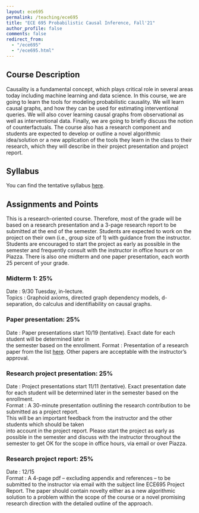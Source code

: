 ```yaml
---
layout: ece695
permalink: /teaching/ece695
title: "ECE 695 Probabilistic Causal Inference, Fall'21"
author_profile: false
comments: false
redirect_from: 
  - "/ece695"
  - "/ece695.html"
---
```


## Course Description

Causality is a fundamental concept, which plays critical role in several areas today including machine learning and data science. In this course, we are going to learn the tools for modeling probabilistic causality. We will learn causal graphs, and how they can be used for estimating interventional queries. We will also cover learning causal graphs from observational as well as interventional data. Finally, we are going to briefly discuss the notion of counterfactuals. The course also has a research component and students are expected to develop or outline a novel algorithmic idea/solution or a new application of the tools they learn in the class to their research, which they will describe in their project presentation and project report. 

## Syllabus
You can find the tentative syllabus [here](https://docs.google.com/viewer?url=https://github.com/mkocaoglu/mkocaoglu.github.io/raw/master/files/ECE695_ProbabilisticCausalInference_Fall2021_Syllabus.pdf). 

## Assignments and Points
This is a research-oriented course. Therefore, most of the grade will be based on a research presentation and a 3-page research report to be submitted at the end of the semester. Students are expected to work on the project on their own (i.e., group size of 1) with guidance from the instructor. Students are encouraged to start the project as early as possible in the semester and frequently consult with the instructor in office hours or on Piazza. There is also one midterm and one paper presentation, each worth 25 percent of your grade.

### Midterm 1: 25%
Date	  : 9/30 Tuesday, in-lecture.  
Topics  : Graphoid axioms, directed graph dependency models, d-separation, do calculus and identifiability on causal graphs.

### Paper presentation: 25%
Date	  : Paper presentations start 10/19 (tentative). Exact date for each student will be determined later in              
  the semester based on the enrollment.
Format	: Presentation of a research paper from the list [here](https://docs.google.com/viewer?url=https://github.com/mkocaoglu/mkocaoglu.github.io/raw/master/files/ECE695ProbabilisticCausalInferenceFall2021_PaperList.pdf). Other 
  papers are acceptable with the instructor’s approval.  

### Research project presentation: 25%
Date	   : Project presentations start 11/11 (tentative). Exact presentation date for each student will be
   determined later in the semester based on the enrollment.  
Format	 : A 30-minute presentation outlining the research contribution to be submitted as a project report.   
  This will be an important feedback from the instructor and the other students which should be taken   
  into account in the project report. Please start the project as early as possible in the semester and 
  discuss with the instructor throughout the semester to get OK for the scope in office hours, via email 
  or over Piazza.  

### Research project report: 25%
Date	   : 12/15  
Format	 : A 4-page pdf – excluding appendix and references – to be submitted to the instructor via email with
  the subject line ECE695 Project Report. The paper should contain novelty either as a new algorithmic   
  solution to a problem within the scope of the course or a novel promising research direction with 
  the detailed outline of the approach.  
